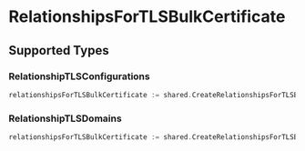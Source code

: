 # RelationshipsForTLSBulkCertificate


## Supported Types

### RelationshipTLSConfigurations

```go
relationshipsForTLSBulkCertificate := shared.CreateRelationshipsForTLSBulkCertificateRelationshipTLSConfigurations(components.RelationshipTLSConfigurations{/* values here */})
```

### RelationshipTLSDomains

```go
relationshipsForTLSBulkCertificate := shared.CreateRelationshipsForTLSBulkCertificateRelationshipTLSDomains(components.RelationshipTLSDomains{/* values here */})
```

